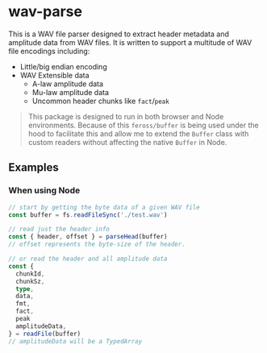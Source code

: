 # wav-parse

This is a WAV file parser designed to extract header metadata and amplitude data from WAV files. It is written to support a multitude of WAV file encodings including:

- Little/big endian encoding
- WAV Extensible data
  - A-law amplitude data
  - Mu-law amplitude data
  - Uncommon header chunks like `fact`/`peak`

> This package is designed to run in both browser and Node environments. Because of this `feross/buffer` is being used under the hood to facilitate this and allow me to extend the `Buffer` class with custom readers without affecting the native `Buffer` in Node.

## Examples

### When using Node

```ts
// start by getting the byte data of a given WAV file
const buffer = fs.readFileSync('./test.wav')

// read just the header info
const { header, offset } = parseHead(buffer)
// offset represents the byte-size of the header.

// or read the header and all amplitude data
const { 
  chunkId,
  chunkSz,
  type,
  data,
  fmt,
  fact,
  peak
  amplitudeData,
} = readFile(buffer)
// amplitudeData will be a TypedArray
```
